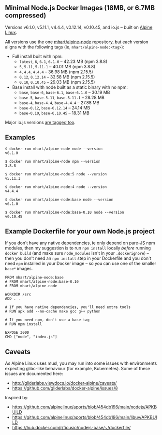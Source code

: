 Minimal Node.js Docker Images (18MB, or 6.7MB compressed)
---------------------------------------------------------

Versions v6.1.0, v5.11.1, v4.4.4, v0.12.14, v0.10.45, and io.js –
built on [Alpine Linux](https://alpinelinux.org/).

All versions use the one [mhart/alpine-node](https://hub.docker.com/r/mhart/alpine-node/) repository,
but each version aligns with the following tags (ie, `mhart/alpine-node:<tag>`):

- Full install built with npm:
  - `latest`, `6`, `6.1`, `6.1.0` – 42.23 MB (npm 3.8.8)
  - `5`, `5.11`, `5.11.1` – 40.01 MB (npm 3.8.8)
  - `4`, `4.4`, `4.4.4` – 36.98 MB (npm 2.15.5)
  - `0.12`, `0.12.14` – 33.58 MB (npm 2.15.5)
  - `0.10`, `0.10.45` – 29.03 MB (npm 2.15.5)
- Base install with node built as a static binary with no npm:
  - `base`, `base-6`, `base-6.1`, `base-6.1.0` – 30.19 MB
  - `base-5`, `base-5.11`, `base-5.11.1` – 28.28 MB
  - `base-4`, `base-4.4`, `base-4.4.4` – 27.88 MB
  - `base-0.12`, `base-0.12.14` – 24.14 MB
  - `base-0.10`, `base-0.10.45` – 18.31 MB

Major io.js versions [are tagged too](https://hub.docker.com/r/mhart/alpine-node/tags/).

Examples
--------

    $ docker run mhart/alpine-node node --version
    v6.1.0

    $ docker run mhart/alpine-node npm --version
    3.8.8

    $ docker run mhart/alpine-node:5 node --version
    v5.11.1

    $ docker run mhart/alpine-node:4 node --version
    v4.4.4

    $ docker run mhart/alpine-node:base node --version
    v6.1.0

    $ docker run mhart/alpine-node:base-0.10 node --version
    v0.10.45

Example Dockerfile for your own Node.js project
-----------------------------------------------

If you don't have any native dependencies, ie only depend on pure-JS npm
modules, then my suggestion is to run `npm install` locally *before* running
`docker build` (and make sure `node_modules` isn't in your `.dockerignore`) –
then you don't need an `npm install` step in your Dockerfile and you don't need
`npm` installed in your Docker image – so you can use one of the smaller
`base*` images.

    FROM mhart/alpine-node:base
    # FROM mhart/alpine-node:base-0.10
    # FROM mhart/alpine-node

    WORKDIR /src
    ADD . .

    # If you have native dependencies, you'll need extra tools
    # RUN apk add --no-cache make gcc g++ python

    # If you need npm, don't use a base tag
    # RUN npm install

    EXPOSE 3000
    CMD ["node", "index.js"]

Caveats
-------

As Alpine Linux uses musl, you may run into some issues with environments
expecting glibc-like behaviour (for example, Kubernetes). Some of these issues
are documented here:

- http://gliderlabs.viewdocs.io/docker-alpine/caveats/
- https://github.com/gliderlabs/docker-alpine/issues/8

Inspired by:

- https://github.com/alpinelinux/aports/blob/454db196/main/nodejs/APKBUILD
- https://github.com/alpinelinux/aports/blob/454db196/main/libuv/APKBUILD
- https://hub.docker.com/r/ficusio/nodejs-base/~/dockerfile/
